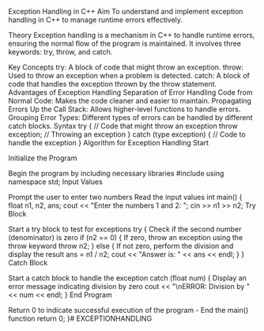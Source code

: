 Exception Handling in C++
Aim
To understand and implement exception handling in C++ to manage runtime errors effectively.

Theory
Exception handling is a mechanism in C++ to handle runtime errors, ensuring the normal flow of the program is maintained. It involves three keywords: try, throw, and catch.

Key Concepts
try: A block of code that might throw an exception.
throw: Used to throw an exception when a problem is detected.
catch: A block of code that handles the exception thrown by the throw statement.
Advantages of Exception Handling
Separation of Error Handling Code from Normal Code: Makes the code cleaner and easier to maintain.
Propagating Errors Up the Call Stack: Allows higher-level functions to handle errors.
Grouping Error Types: Different types of errors can be handled by different catch blocks.
Syntax
try {
    // Code that might throw an exception
    throw exception; // Throwing an exception
} catch (type exception) {
    // Code to handle the exception
}
Algorithm for Exception Handling
Start

Initialize the Program

Begin the program by including necessary libraries #include using namespace std;
Input Values

Prompt the user to enter two numbers
Read the input values int main() { float n1, n2, ans; cout << "Enter the numbers 1 and 2: "; cin >> n1 >> n2;
Try Block

Start a try block to test for exceptions try {
Check if the second number (denominator) is zero if (n2 == 0) {
If zero, throw an exception using the throw keyword throw n2; } else {
If not zero, perform the division and display the result ans = n1 / n2; cout << "Answer is: " << ans << endl; } }
Catch Block

Start a catch block to handle the exception catch (float num) {
Display an error message indicating division by zero cout << "\nERROR: Division by " << num << endl; }
End Program

Return 0 to indicate successful execution of the program - End the main() function return 0; }# EXCEPTIONHANDLING

